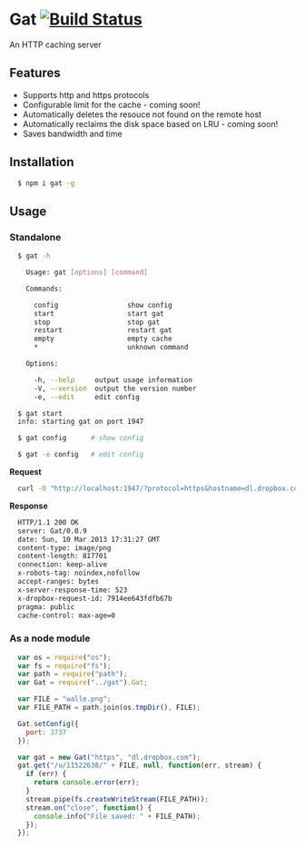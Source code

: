 # Gat [![Build Status](https://travis-ci.org/vishr/gat.png?branch=master)](https://travis-ci.org/vishr/gat)
An HTTP caching server

## Features
* Supports http and https protocols
* Configurable limit for the cache - coming soon!
* Automatically deletes the resouce not found on the remote host
* Automatically reclaims the disk space based on LRU - coming soon!
* Saves bandwidth and time

## Installation
```sh
  $ npm i gat -g
```

## Usage

### Standalone
```sh
  $ gat -h

    Usage: gat [options] [command]

    Commands:

      config                 show config
      start                  start gat
      stop                   stop gat
      restart                restart gat
      empty                  empty cache
      *                      unknown command

    Options:

      -h, --help     output usage information
      -V, --version  output the version number
      -e, --edit     edit config

  $ gat start
  info: starting gat on port 1947

  $ gat config      # show config

  $ gat -e config   # edit config

```
**Request**
```sh
  curl -O "http://localhost:1947/?protocol=https&hostname=dl.dropbox.com&resource=/u/11522638/node.png"
```
**Response**
```sh
  HTTP/1.1 200 OK
  server: Gat/0.0.9
  date: Sun, 10 Mar 2013 17:31:27 GMT
  content-type: image/png
  content-length: 817701
  connection: keep-alive
  x-robots-tag: noindex,nofollow
  accept-ranges: bytes
  x-server-response-time: 523
  x-dropbox-request-id: 7914ee643fdfb67b
  pragma: public
  cache-control: max-age=0
```

### As a node module
```js
  var os = require("os");
  var fs = require("fs");
  var path = require("path");
  var Gat = require("../gat").Gat;

  var FILE = "walle.png";
  var FILE_PATH = path.join(os.tmpDir(), FILE);

  Gat.setConfig({
    port: 3737
  });

  var gat = new Gat("https", "dl.dropbox.com");
  gat.get("/u/11522638/" + FILE, null, function(err, stream) {
    if (err) {
      return console.error(err);
    }
    stream.pipe(fs.createWriteStream(FILE_PATH));
    stream.on("close", function() {
      console.info("File saved: " + FILE_PATH);
    });
  });
```

